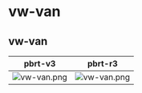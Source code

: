 # vw-van
## vw-van
|pbrt-v3|pbrt-r3|
|---|---|
|![vw-van.png](../v3/vw-van/vw-van.png)|![vw-van.png](../r3/vw-van/vw-van.png)|
